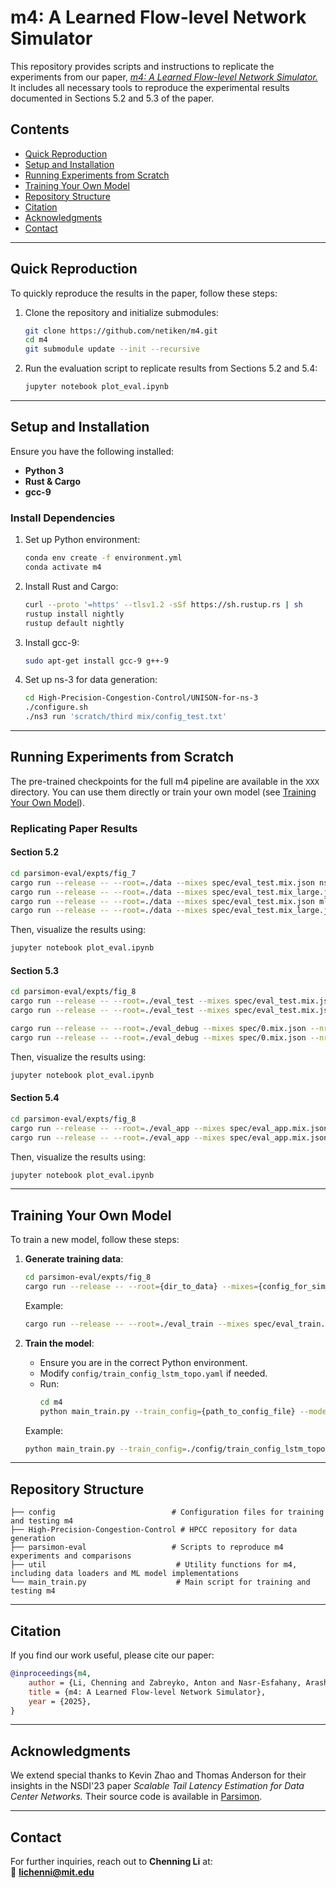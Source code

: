 # **m4: A Learned Flow-level Network Simulator**

This repository provides scripts and instructions to replicate the experiments from our paper, [*m4: A Learned Flow-level Network Simulator.*](https://arxiv.org/pdf/2503.01770) It includes all necessary tools to reproduce the experimental results documented in Sections 5.2 and 5.3 of the paper.

## **Contents**

- [Quick Reproduction](#quick-reproduction)
- [Setup and Installation](#setup-and-installation)
- [Running Experiments from Scratch](#running-experiments-from-scratch)
- [Training Your Own Model](#training-your-own-model)
- [Repository Structure](#repository-structure)
- [Citation](#citation)
- [Acknowledgments](#acknowledgments)
- [Contact](#contact)

---

## **Quick Reproduction**
To quickly reproduce the results in the paper, follow these steps:

1. Clone the repository and initialize submodules:
   ```bash
   git clone https://github.com/netiken/m4.git
   cd m4
   git submodule update --init --recursive
   ```

2. Run the evaluation script to replicate results from Sections 5.2 and 5.4:
   ```bash
   jupyter notebook plot_eval.ipynb
   ```

---

## **Setup and Installation**

Ensure you have the following installed:
- **Python 3**
- **Rust & Cargo**
- **gcc-9**

### **Install Dependencies**
1. Set up Python environment:
   ```bash
   conda env create -f environment.yml
   conda activate m4
   ```

2. Install Rust and Cargo:
   ```bash
   curl --proto '=https' --tlsv1.2 -sSf https://sh.rustup.rs | sh
   rustup install nightly
   rustup default nightly
   ```

3. Install gcc-9:
   ```bash
   sudo apt-get install gcc-9 g++-9
   ```

4. Set up ns-3 for data generation:
   ```bash
   cd High-Precision-Congestion-Control/UNISON-for-ns-3
   ./configure.sh
   ./ns3 run 'scratch/third mix/config_test.txt'
   ```

---

## **Running Experiments from Scratch**

The pre-trained checkpoints for the full m4 pipeline are available in the `XXX` directory. You can use them directly or train your own model (see [Training Your Own Model](#training-your-own-model)).

### **Replicating Paper Results**
#### **Section 5.2**
```bash
cd parsimon-eval/expts/fig_7
cargo run --release -- --root=./data --mixes spec/eval_test.mix.json ns3
cargo run --release -- --root=./data --mixes spec/eval_test.mix_large.json ns3
cargo run --release -- --root=./data --mixes spec/eval_test.mix.json mlsys
cargo run --release -- --root=./data --mixes spec/eval_test.mix_large.json mlsys
```
Then, visualize the results using:
```bash
jupyter notebook plot_eval.ipynb
```

#### **Section 5.3**
```bash
cd parsimon-eval/expts/fig_8
cargo run --release -- --root=./eval_test --mixes spec/eval_test.mix.json --nr-flows 20000 ns3
cargo run --release -- --root=./eval_test --mixes spec/eval_test.mix.json --nr-flows 20000 mlsys

cargo run --release -- --root=./eval_debug --mixes spec/0.mix.json --nr-flows 2000 ns3
cargo run --release -- --root=./eval_debug --mixes spec/0.mix.json --nr-flows 2000 mlsys
```
Then, visualize the results using:
```bash
jupyter notebook plot_eval.ipynb
```

#### **Section 5.4**
```bash
cd parsimon-eval/expts/fig_8
cargo run --release -- --root=./eval_app --mixes spec/eval_app.mix.json --nr-flows 20000 ns3
cargo run --release -- --root=./eval_app --mixes spec/eval_app.mix.json --nr-flows 20000 mlsys
```
Then, visualize the results using:
```bash
jupyter notebook plot_eval.ipynb
```

---

## **Training Your Own Model**

To train a new model, follow these steps:

1. **Generate training data**:
   ```bash
   cd parsimon-eval/expts/fig_8
   cargo run --release -- --root={dir_to_data} --mixes={config_for_sim_scenarios} ns3
   ```
   Example:
   ```bash
   cargo run --release -- --root=./eval_train --mixes spec/eval_train.mix.json --nr-flows 2000 ns3
   ```

2. **Train the model**:
   - Ensure you are in the correct Python environment.
   - Modify `config/train_config_lstm_topo.yaml` if needed.
   - Run:
     ```bash
     cd m4
     python main_train.py --train_config={path_to_config_file} --mode=train --dir_input={dir_to_save_data} --dir_output={dir_to_save_ckpts} --note={note}
     ```
   Example:
   ```bash
   python main_train.py --train_config=./config/train_config_lstm_topo.yaml --mode=train --dir_input=./parsimon-eval/expts/fig_8/eval_train --dir_output=/data2/lichenni/output_perflow --note m4
   ```

---

## **Repository Structure**
```
├── config                          # Configuration files for training and testing m4
├── High-Precision-Congestion-Control # HPCC repository for data generation
├── parsimon-eval                   # Scripts to reproduce m4 experiments and comparisons
├── util                             # Utility functions for m4, including data loaders and ML model implementations
└── main_train.py                    # Main script for training and testing m4
```

---

## **Citation**
If you find our work useful, please cite our paper:
```bibtex
@inproceedings{m4,
    author = {Li, Chenning and Zabreyko, Anton and Nasr-Esfahany, Arash and Zhao, Kevin and Goyal, Prateesh and Alizadeh, Mohammad and Anderson, Thomas},
    title = {m4: A Learned Flow-level Network Simulator},
    year = {2025},
}
```

---

## **Acknowledgments**
We extend special thanks to Kevin Zhao and Thomas Anderson for their insights in the NSDI'23 paper *Scalable Tail Latency Estimation for Data Center Networks.* Their source code is available in [Parsimon](https://github.com/netiken/parsimon).

---

## **Contact**
For further inquiries, reach out to **Chenning Li** at:  
📧 **lichenni@mit.edu**
